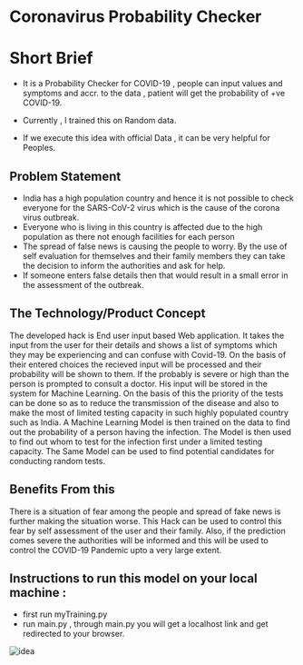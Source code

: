 # Coronavirus Probability Checker

# Short Brief

* It is a Probability Checker for COVID-19 , people can input values and symptoms and accr. to the data , patient will get the probability of +ve COVID-19.

* Currently , I trained this on Random data.

* If we execute this idea with official Data , it can be very helpful for Peoples.


## Problem Statement


* India has a high population country and hence it is not possible to check everyone for the SARS-CoV-2 virus which is the cause of the corona virus outbreak.
* Everyone who is living in this country is affected due to the high population as there not enough facilities for each person
* The spread of false news is causing the people to worry. By the use of self evaluation for themselves and their family members they can take the decision to inform the authorities and ask for help.
* If someone enters false details then that would result in a small error in the assessment of the outbreak.

## The Technology/Product Concept

The developed hack is End user input based Web application. It takes the input from the user for their details and shows a list of symptoms which they may be experiencing and can confuse with Covid-19. On the basis of their entered choices the recieved input will be processed and their probability will be shown to them. If the probably is severe or high than the person is prompted to consult a doctor. His input will be stored in the system for Machine Learning. On the basis of this the priority of the tests can be done so as to reduce the transmission of the disease and also to make the most of limited testing capacity in such highly populated country such as India.
A Machine Learning Model is then trained on the data to find out the probability of a person  having the infection.
The Model is then used to find out whom to test for the infection first under a limited testing capacity.
The Same Model can be used to find potential candidates for conducting random tests.

## Benefits From this


There is a situation of fear among the people and spread of fake news is further making the situation worse. This Hack can be used to control this fear by self assessment of the user and their family. Also, if the prediction comes severe the authorities will be informed and this will be used to control the COVID-19 Pandemic upto a very large extent.

## Instructions to run this model on your local machine : 
* first run myTraining.py 
* run main.py , through main.py you will get a localhost link and get redirected to your browser.






![idea](https://i.pinimg.com/originals/41/ec/16/41ec16d5d73ea5be85807ebf7b4fe66d.png)
